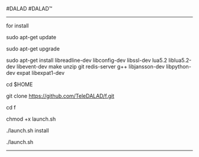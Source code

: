 #DALAD
#DALAD™
_________________________________________________________________________________
for install  

sudo apt-get update

sudo apt-get upgrade

sudo apt-get install libreadline-dev libconfig-dev libssl-dev lua5.2 liblua5.2-dev libevent-dev make unzip git redis-server g++ libjansson-dev libpython-dev expat libexpat1-dev

cd $HOME

git clone https://github.com/TeleDALAD/f.git

cd f

chmod +x launch.sh

./launch.sh install

./launch.sh

__________________________________
